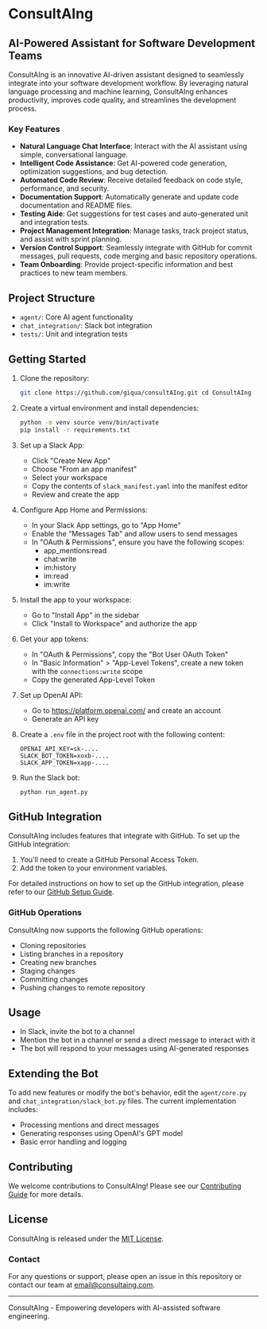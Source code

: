 # ConsultAIng

## AI-Powered Assistant for Software Development Teams

ConsultAIng is an innovative AI-driven assistant designed to seamlessly integrate into your software development workflow. By leveraging natural language processing and machine learning, ConsultAIng enhances productivity, improves code quality, and streamlines the development process.

### Key Features

- **Natural Language Chat Interface**: Interact with the AI assistant using simple, conversational language.
- **Intelligent Code Assistance**: Get AI-powered code generation, optimization suggestions, and bug detection.
- **Automated Code Review**: Receive detailed feedback on code style, performance, and security.
- **Documentation Support**: Automatically generate and update code documentation and README files.
- **Testing Aide**: Get suggestions for test cases and auto-generated unit and integration tests.
- **Project Management Integration**: Manage tasks, track project status, and assist with sprint planning.
- **Version Control Support**: Seamlessly integrate with GitHub for commit messages, pull requests, code merging and basic repository operations.
- **Team Onboarding**: Provide project-specific information and best practices to new team members.

## Project Structure

- `agent/`: Core AI agent functionality
- `chat_integration/`: Slack bot integration
- `tests/`: Unit and integration tests

## Getting Started

1. Clone the repository:
    ``` bash
    git clone https://github.com/giqua/consultAIng.git cd ConsultAIng
    ```

2. Create a virtual environment and install dependencies:
    ``` bash
    python -m venv source venv/bin/activate
    pip install -r requirements.txt
    ```
3. Set up a Slack App:
    - Click "Create New App"
    - Choose "From an app manifest"
    - Select your workspace
    - Copy the contents of `slack_manifest.yaml` into the manifest editor
    - Review and create the app

4. Configure App Home and Permissions:
    - In your Slack App settings, go to "App Home"
    - Enable the "Messages Tab" and allow users to send messages
    - In "OAuth & Permissions", ensure you have the following scopes:
        - app_mentions:read
        - chat:write
        - im:history
        - im:read
        - im:write
5. Install the app to your workspace:
    - Go to "Install App" in the sidebar
    - Click "Install to Workspace" and authorize the app

6. Get your app tokens:
    - In "OAuth & Permissions", copy the "Bot User OAuth Token"
    - In "Basic Information" > "App-Level Tokens", create a new token with the `connections:write` scope
    - Copy the generated App-Level Token

7. Set up OpenAI API:
    - Go to https://platform.openai.com/ and create an account
    - Generate an API key

8. Create a `.env` file in the project root with the following content:
    ``` .env
    OPENAI_API_KEY=sk-.... 
    SLACK_BOT_TOKEN=xoxb-.... 
    SLACK_APP_TOKEN=xapp-....
    ```

9. Run the Slack bot:
    ``` bash
    python run_agent.py
    ```

## GitHub Integration

ConsultAIng includes features that integrate with GitHub. To set up the GitHub integration:

1. You'll need to create a GitHub Personal Access Token.
2. Add the token to your environment variables.

For detailed instructions on how to set up the GitHub integration, please refer to our [GitHub Setup Guide](GITHUB_SETUP.md).

### GitHub Operations

ConsultAIng now supports the following GitHub operations:

- Cloning repositories
- Listing branches in a repository
- Creating new branches
- Staging changes
- Committing changes
- Pushing changes to remote repository

## Usage

- In Slack, invite the bot to a channel
- Mention the bot in a channel or send a direct message to interact with it
- The bot will respond to your messages using AI-generated responses

## Extending the Bot

To add new features or modify the bot's behavior, edit the `agent/core.py` and `chat_integration/slack_bot.py` files.
The current implementation includes:

- Processing mentions and direct messages
- Generating responses using OpenAI's GPT model
- Basic error handling and logging

## Contributing

We welcome contributions to ConsultAIng! Please see our [Contributing Guide](CONTRIBUTING.md) for more details.

## License

ConsultAIng is released under the [MIT License](LICENSE).

### Contact

For any questions or support, please open an issue in this repository or contact our team at [email@consultaing.com](mailto:email@consultaing.com).

---

ConsultAIng - Empowering developers with AI-assisted software engineering.